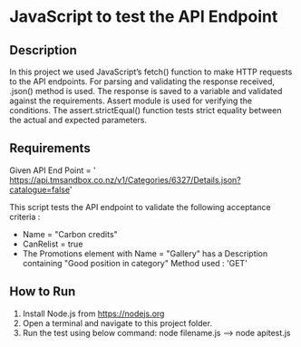 #  JavaScript to test the API Endpoint


## Description
In this project we used JavaScript’s fetch() function to make HTTP requests to the API endpoints.
For parsing and validating the response received, .json() method is used. 
The response is saved to a variable and validated against the requirements.
Assert module is used for verifying the conditions. The assert.strictEqual() function tests strict equality between the actual and expected parameters.

## Requirements
Given API End Point = ' https://api.tmsandbox.co.nz/v1/Categories/6327/Details.json?catalogue=false'

This script tests the API endpoint to validate the following acceptance criteria : 
- Name = "Carbon credits"
- CanRelist = true
- The Promotions element with Name = "Gallery" has a Description containing "Good position in category"
Method used : 'GET'


## How to Run
1. Install Node.js from https://nodejs.org
2. Open a terminal and navigate to this project folder.
3. Run the test using below command:
   node filename.js --> node apitest.js